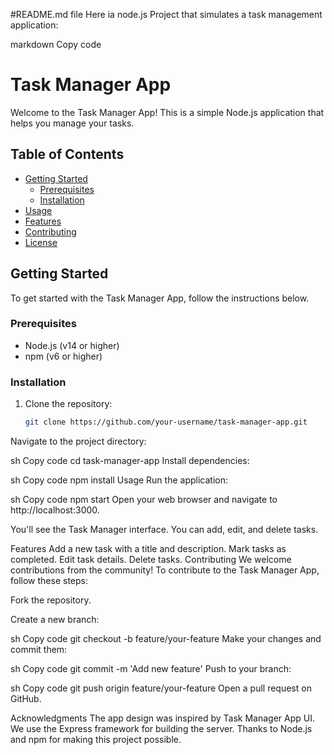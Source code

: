 #README.md file
Here ia node.js Project that simulates a task management application:

markdown
Copy code
# Task Manager App

Welcome to the Task Manager App! This is a simple Node.js application that helps you manage your tasks.

## Table of Contents

- [Getting Started](#getting-started)
  - [Prerequisites](#prerequisites)
  - [Installation](#installation)
- [Usage](#usage)
- [Features](#features)
- [Contributing](#contributing)
- [License](#license)

## Getting Started

To get started with the Task Manager App, follow the instructions below.

### Prerequisites

- Node.js (v14 or higher)
- npm (v6 or higher)

### Installation

1. Clone the repository:

   ```sh
   git clone https://github.com/your-username/task-manager-app.git
Navigate to the project directory:

sh
Copy code
cd task-manager-app
Install dependencies:

sh
Copy code
npm install
Usage
Run the application:

sh
Copy code
npm start
Open your web browser and navigate to http://localhost:3000.

You'll see the Task Manager interface. You can add, edit, and delete tasks.

Features
Add a new task with a title and description.
Mark tasks as completed.
Edit task details.
Delete tasks.
Contributing
We welcome contributions from the community! To contribute to the Task Manager App, follow these steps:

Fork the repository.

Create a new branch:

sh
Copy code
git checkout -b feature/your-feature
Make your changes and commit them:

sh
Copy code
git commit -m 'Add new feature'
Push to your branch:

sh
Copy code
git push origin feature/your-feature
Open a pull request on GitHub.


Acknowledgments
The app design was inspired by Task Manager App UI.
We use the Express framework for building the server.
Thanks to Node.js and npm for making this project possible.

